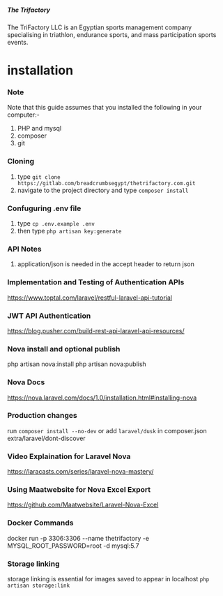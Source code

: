 ##### The Trifactory

The TriFactory LLC is an Egyptian sports management company specialising in triathlon, endurance sports, and mass participation sports events.

# installation
### Note
Note that this guide assumes that you installed the following in your computer:-
1. PHP and mysql
2. composer
3. git

### Cloning
1. type `git clone https://gitlab.com/breadcrumbsegypt/thetrifactory.com.git`
2. navigate to the project directory and type `composer install`

### Confuguring .env file
1. type `cp .env.example .env`
2. then type `php artisan key:generate` 

### API Notes
1. application/json is needed in the accept header to return json

### Implementation and Testing of Authentication APIs
https://www.toptal.com/laravel/restful-laravel-api-tutorial

### JWT API Authentication
https://blog.pusher.com/build-rest-api-laravel-api-resources/

### Nova install and optional publish
php artisan nova:install
php artisan nova:publish

### Nova Docs
https://nova.laravel.com/docs/1.0/installation.html#installing-nova

### Production changes
run `composer install --no-dev`
or add `laravel/dusk` in composer.json extra/laravel/dont-discover

### Video Explaination for Laravel Nova
https://laracasts.com/series/laravel-nova-mastery/

### Using Maatwebsite for Nova Excel Export
https://github.com/Maatwebsite/Laravel-Nova-Excel 

### Docker Commands
docker run -p 3306:3306 --name thetrifactory -e MYSQL_ROOT_PASSWORD=root -d mysql:5.7

### Storage linking
storage linking is essential for images saved to appear in localhost
`php artisan storage:link`
